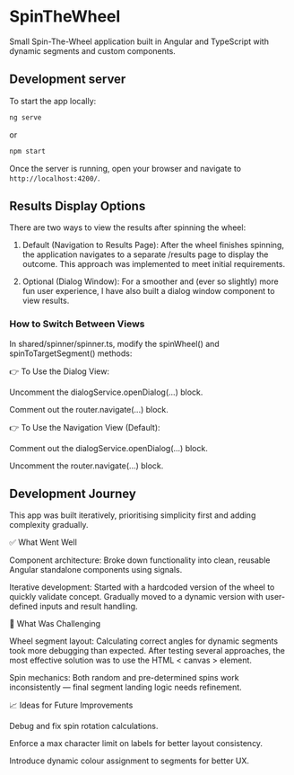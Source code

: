 # SpinTheWheel

Small Spin-The-Wheel application built in Angular and TypeScript with dynamic segments and custom components.

## Development server

To start the app locally:

```bash
ng serve
```

or

```bash
npm start
```

Once the server is running, open your browser and navigate to `http://localhost:4200/`.

## Results Display Options

There are two ways to view the results after spinning the wheel:

1. Default (Navigation to Results Page):
   After the wheel finishes spinning, the application navigates to a separate /results page to display the outcome. This approach was implemented to meet initial requirements.

2. Optional (Dialog Window):
   For a smoother and (ever so slightly) more fun user experience, I have also built a dialog window component to view results.

### How to Switch Between Views

In shared/spinner/spinner.ts, modify the spinWheel() and spinToTargetSegment() methods:

👉 To Use the Dialog View:

Uncomment the dialogService.openDialog(...) block.

Comment out the router.navigate(...) block.

👉 To Use the Navigation View (Default):

Comment out the dialogService.openDialog(...) block.

Uncomment the router.navigate(...) block.

## Development Journey

This app was built iteratively, prioritising simplicity first and adding complexity gradually.

✅ What Went Well

Component architecture: Broke down functionality into clean, reusable Angular standalone components using signals.

Iterative development: Started with a hardcoded version of the wheel to quickly validate concept. Gradually moved to a dynamic version with user-defined inputs and result handling.

🧩 What Was Challenging

Wheel segment layout: Calculating correct angles for dynamic segments took more debugging than expected. After testing several approaches, the most effective solution was to use the HTML < canvas > element.

Spin mechanics: Both random and pre-determined spins work inconsistently — final segment landing logic needs refinement.

📈 Ideas for Future Improvements

Debug and fix spin rotation calculations.

Enforce a max character limit on labels for better layout consistency.

Introduce dynamic colour assignment to segments for better UX.
